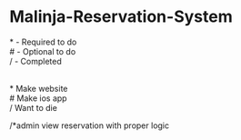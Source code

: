 # Malinja-Reservation-System

\* - Required to do<br>
\#  - Optional to do<br>
/ - Completed<br><br>

\* Make website<br>
\# Make ios app<br>
/ Want to die<br>


/*admin view reservation with proper logic